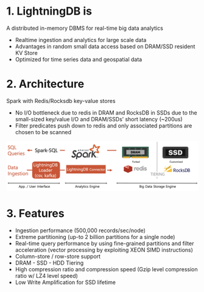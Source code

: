 # 1. LightningDB is

A distributed in-memory DBMS for real-time big data analytics

- Realtime ingestion and analytics for large scale data
- Advantages in random small data access based on DRAM/SSD resident KV Store
- Optimized for time series data and geospatial data

# 2. Architecture

Spark with Redis/Rocksdb key-value stores

- No I/O bottleneck due to redis in DRAM and RocksDB in SSDs due to the small-sized key/value I/O and DRAM/SSDs’ short latency (~200us)
- Filter predicates push down to redis and only associated partitions are chosen to be scanned

![flashbase-architecture2](./images/lightningdb_architecture.png)

# 3. Features


- Ingestion performance (500,000 records/sec/node)
- Extreme partitioning (up-to 2 billion partitions for a single node)
- Real-time query performance by using fine-grained partitions and filter acceleration (vector processing by exploiting XEON SIMD instructions)
- Column-store / row-store support
- DRAM - SSD - HDD Tiering
- High  compression  ratio  and  compression  speed  (Gzip  level  compression ratio w/ LZ4 level speed)
- Low Write Amplification for SSD lifetime

